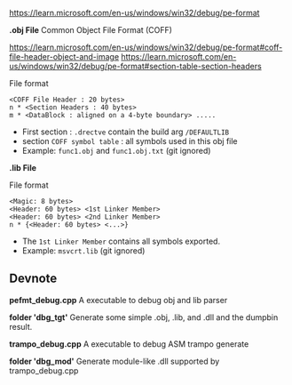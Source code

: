 https://learn.microsoft.com/en-us/windows/win32/debug/pe-format

**.obj File**
Common Object File Format (COFF)

https://learn.microsoft.com/en-us/windows/win32/debug/pe-format#coff-file-header-object-and-image
https://learn.microsoft.com/en-us/windows/win32/debug/pe-format#section-table-section-headers

File format
```
<COFF File Header : 20 bytes>
n * <Section Headers : 40 bytes>
m * <DataBlock : aligned on a 4-byte boundary> .....
```
* First section : `.drectve` contain the build arg `/DEFAULTLIB`
* section `COFF symbol table` : all symbols used in this obj file
* Example: `func1.obj` and `func1.obj.txt` (git ignored)

**.lib File**

File format
```
<Magic: 8 bytes>
<Header: 60 bytes> <1st Linker Member>
<Header: 60 bytes> <2nd Linker Member>
n * {<Header: 60 bytes> <...>}
```

* The `1st Linker Member` contains all symbols exported.
* Example: `msvcrt.lib` (git ignored)

## Devnote
**pefmt_debug.cpp**
    A executable to debug obj and lib parser

**folder 'dbg_tgt'**
    Generate some simple .obj, .lib, and .dll and the dumpbin result.

**trampo_debug.cpp**
    A executable to debug ASM trampo generate

**folder 'dbg_mod'**
    Generate module-like .dll supported by trampo_debug.cpp
